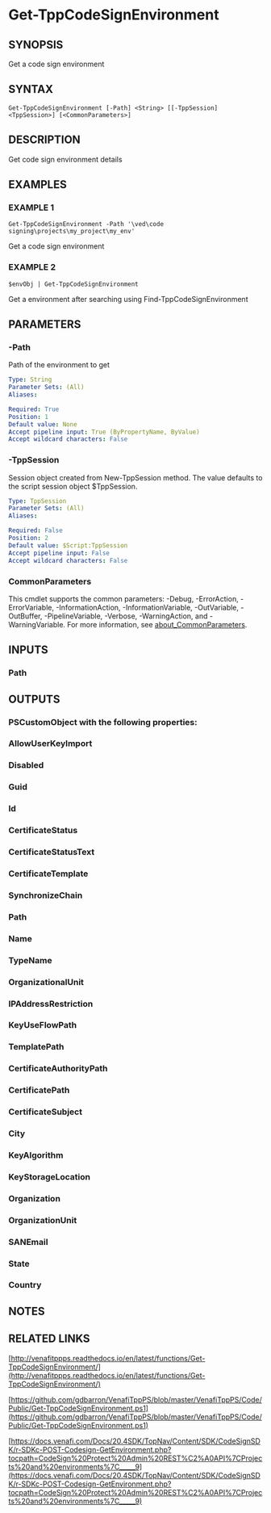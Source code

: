 # Get-TppCodeSignEnvironment

## SYNOPSIS
Get a code sign environment

## SYNTAX

```
Get-TppCodeSignEnvironment [-Path] <String> [[-TppSession] <TppSession>] [<CommonParameters>]
```

## DESCRIPTION
Get code sign environment details

## EXAMPLES

### EXAMPLE 1
```
Get-TppCodeSignEnvironment -Path '\ved\code signing\projects\my_project\my_env'
```

Get a code sign environment

### EXAMPLE 2
```
$envObj | Get-TppCodeSignEnvironment
```

Get a environment after searching using Find-TppCodeSignEnvironment

## PARAMETERS

### -Path
Path of the environment to get

```yaml
Type: String
Parameter Sets: (All)
Aliases:

Required: True
Position: 1
Default value: None
Accept pipeline input: True (ByPropertyName, ByValue)
Accept wildcard characters: False
```

### -TppSession
Session object created from New-TppSession method. 
The value defaults to the script session object $TppSession.

```yaml
Type: TppSession
Parameter Sets: (All)
Aliases:

Required: False
Position: 2
Default value: $Script:TppSession
Accept pipeline input: False
Accept wildcard characters: False
```

### CommonParameters
This cmdlet supports the common parameters: -Debug, -ErrorAction, -ErrorVariable, -InformationAction, -InformationVariable, -OutVariable, -OutBuffer, -PipelineVariable, -Verbose, -WarningAction, and -WarningVariable. For more information, see [about_CommonParameters](http://go.microsoft.com/fwlink/?LinkID=113216).

## INPUTS

### Path
## OUTPUTS

### PSCustomObject with the following properties:
###     AllowUserKeyImport
###     Disabled
###     Guid
###     Id
###     CertificateStatus
###     CertificateStatusText
###     CertificateTemplate
###     SynchronizeChain
###     Path
###     Name
###     TypeName
###     OrganizationalUnit
###     IPAddressRestriction
###     KeyUseFlowPath
###     TemplatePath
###     CertificateAuthorityPath
###     CertificatePath
###     CertificateSubject
###     City
###     KeyAlgorithm
###     KeyStorageLocation
###     Organization
###     OrganizationUnit
###     SANEmail
###     State
###     Country
## NOTES

## RELATED LINKS

[http://venafitppps.readthedocs.io/en/latest/functions/Get-TppCodeSignEnvironment/](http://venafitppps.readthedocs.io/en/latest/functions/Get-TppCodeSignEnvironment/)

[https://github.com/gdbarron/VenafiTppPS/blob/master/VenafiTppPS/Code/Public/Get-TppCodeSignEnvironment.ps1](https://github.com/gdbarron/VenafiTppPS/blob/master/VenafiTppPS/Code/Public/Get-TppCodeSignEnvironment.ps1)

[https://docs.venafi.com/Docs/20.4SDK/TopNav/Content/SDK/CodeSignSDK/r-SDKc-POST-Codesign-GetEnvironment.php?tocpath=CodeSign%20Protect%20Admin%20REST%C2%A0API%7CProjects%20and%20environments%7C_____9](https://docs.venafi.com/Docs/20.4SDK/TopNav/Content/SDK/CodeSignSDK/r-SDKc-POST-Codesign-GetEnvironment.php?tocpath=CodeSign%20Protect%20Admin%20REST%C2%A0API%7CProjects%20and%20environments%7C_____9)

